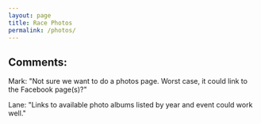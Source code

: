 ```yaml
---
layout: page
title: Race Photos
permalink: /photos/
---
```


## Comments: 

Mark: "Not sure we want to do a photos page. Worst case, it could link to the Facebook page(s)?"

Lane: "Links to available photo albums listed by year and event could work well."
